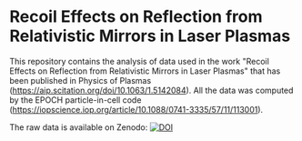 # Recoil Effects on Reflection from Relativistic Mirrors in Laser Plasmas

This repository contains the analysis of data used in the work "Recoil Effects on Reflection from Relativistic Mirrors in Laser Plasmas" that has been published in Physics of Plasmas (https://aip.scitation.org/doi/10.1063/1.5142084). All the data was computed by the EPOCH particle-in-cell code (https://iopscience.iop.org/article/10.1088/0741-3335/57/11/113001).

The raw data is available on Zenodo: [![DOI](https://zenodo.org/badge/DOI/10.1063/1.5142084.svg)](https://doi.org/10.1063/1.5142084)
